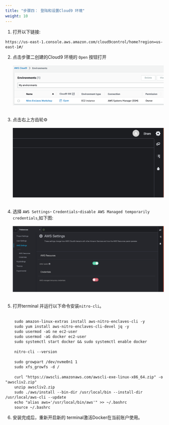 ```yaml
---
title: "步骤四： 登陆和设置Cloud9 环境"
weight: 10
---
```


1. 打开以下链接:

```
https://us-east-1.console.aws.amazon.com/cloud9control/home?region=us-east-1#/
```

2. 点击步骤二创建的Cloud9 环境的 `Open` 按钮打开 <br /><br />
   ![img.png](/static/prerequisite-step-4-cloud9-setup-1.png)<br /><br />

3. 点击右上方齿轮⚙️ <br /><br />
   ![img.png](/static/prerequisite-step-4-cloud9-setup-2.png)<br /><br />

4. 选择 `AWS Settings`- `Credentials`-`disable AWS Managed temporarily credentials`,如下图: <br /><br />
   ![img.png](/static/prerequisite-step-4-cloud9-setup-3.png)<br /><br />

5. 打开terminal 并运行以下命令安装`nitro-cli`。<br/><br />

```shell
    sudo amazon-linux-extras install aws-nitro-enclaves-cli -y
    sudo yum install aws-nitro-enclaves-cli-devel jq -y
    sudo usermod -aG ne ec2-user
    sudo usermod -aG docker ec2-user
    sudo systemctl start docker && sudo systemctl enable docker
    
    nitro-cli --version
    
    sudo growpart /dev/nvme0n1 1
    sudo xfs_growfs -d /
    
    curl "https://awscli.amazonaws.com/awscli-exe-linux-x86_64.zip" -o "awscliv2.zip"
    unzip awscliv2.zip
    sudo ./aws/install --bin-dir /usr/local/bin --install-dir /usr/local/aws-cli --update
    echo "alias aws='/usr/local/bin/aws'" >> ~/.bashrc
    source ~/.bashrc
```

6. 安装完成后，重新开启新的 terminal激活Docker在当前账户使用。
